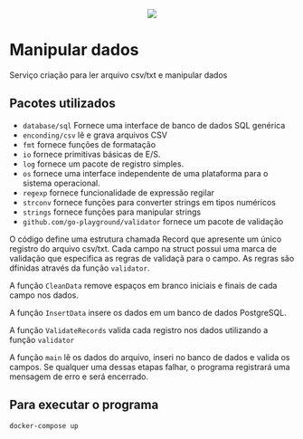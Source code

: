 <p align="center">
<img src="http://img.shields.io/static/v1?label=STATUS&message=EM%20DESENVOLVIMENTO&color=GREEN&style=for-the-badge"/>


# Manipular dados 
Serviço criação para ler arquivo csv/txt e manipular dados 


## Pacotes utilizados 

- `database/sql` Fornece uma interface de banco de dados SQL genérica
- `enconding/csv` lê e grava arquivos CSV
- `fmt` fornece funções de formatação 
- `io` fornece primitivas básicas de E/S.
- `log` fornece um pacote de registro simples.
- `os` fornece uma interface independente de uma plataforma para o sistema operacional.
- `regexp` fornece funcionalidade de expressão regilar 
- `strconv` fornece funções para converter strings em tipos numéricos
- `strings` fornece funções para manipular strings
- `github.com/go-playground/validator` fornece um pacote de validação 


O código define uma estrutura chamada Record que apresente um único registro do arquivo csv/txt. Cada campo na struct possui uma marca de validação que especifica as regras de validaçã para o campo. As regras são dfinidas através da função  `validator`. 

A função `CleanData` remove espaços em branco iniciais e finais de cada campo nos dados. 

A função `InsertData` insere os dados em um banco de dados PostgreSQL.

A função `ValidateRecords` valida cada registro nos dados utilizando a função `validator`

A função `main` lê os dados  do arquivo, inseri no banco de dados  e valida os campos. Se qualquer uma dessas etapas falhar, o programa registrará uma mensagem de erro e será encerrado. 

## Para executar o programa 

``` 
docker-compose up 
```
